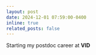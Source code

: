 ```yaml
---
layout: post
date: 2024-12-01 07:59:00-0400
inline: true
related_posts: false
---
```


Starting my postdoc career at <a href="https://www.oeaw.ac.at/vid/people/staff/tianyu-shen" style="color: inherit; text-decoration: none;">**VID**</a>